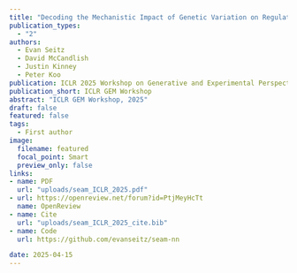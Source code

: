 ```yaml
---
title: "Decoding the Mechanistic Impact of Genetic Variation on Regulatory Sequences with Deep Learning"
publication_types:
  - "2"
authors:
  - Evan Seitz 
  - David McCandlish 
  - Justin Kinney
  - Peter Koo
publication: ICLR 2025 Workshop on Generative and Experimental Perspectives for Biomolecular Design
publication_short: ICLR GEM Workshop
abstract: "ICLR GEM Workshop, 2025"
draft: false
featured: false
tags:
  - First author
image:
  filename: featured
  focal_point: Smart
  preview_only: false
links:
- name: PDF
  url: "uploads/seam_ICLR_2025.pdf"
- url: https://openreview.net/forum?id=PtjMeyHcTt
  name: OpenReview
- name: Cite
  url: "uploads/seam_ICLR_2025_cite.bib"
- name: Code
  url: https://github.com/evanseitz/seam-nn

date: 2025-04-15
---
```

